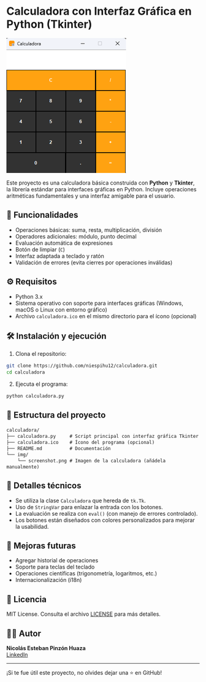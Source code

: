 # Calculadora con Interfaz Gráfica en Python (Tkinter)

![Interfaz de la calculadora](/calculadora.png)

Este proyecto es una calculadora básica construida con **Python** y **Tkinter**, la librería estándar para interfaces gráficas en Python. Incluye operaciones aritméticas fundamentales y una interfaz amigable para el usuario.

## 🎯 Funcionalidades

- Operaciones básicas: suma, resta, multiplicación, división
- Operadores adicionales: módulo, punto decimal
- Evaluación automática de expresiones
- Botón de limpiar (`C`)
- Interfaz adaptada a teclado y ratón
- Validación de errores (evita cierres por operaciones inválidas)

## ⚙️ Requisitos

- Python 3.x
- Sistema operativo con soporte para interfaces gráficas (Windows, macOS o Linux con entorno gráfico)
- Archivo `calculadora.ico` en el mismo directorio para el ícono (opcional)

## 🛠️ Instalación y ejecución

1. Clona el repositorio:

```bash
git clone https://github.com/niespihu12/calculadora.git
cd calculadora
```

2. Ejecuta el programa:

```bash
python calculadora.py
```

## 📂 Estructura del proyecto

```
calculadora/
├── calculadora.py     # Script principal con interfaz gráfica Tkinter
├── calculadora.ico    # Ícono del programa (opcional)
├── README.md          # Documentación
└── img/
    └── screenshot.png # Imagen de la calculadora (añádela manualmente)
```

## 🧠 Detalles técnicos

- Se utiliza la clase `Calculadora` que hereda de `tk.Tk`.
- Uso de `StringVar` para enlazar la entrada con los botones.
- La evaluación se realiza con `eval()` (con manejo de errores controlado).
- Los botones están diseñados con colores personalizados para mejorar la usabilidad.

## 🚀 Mejoras futuras

- Agregar historial de operaciones
- Soporte para teclas del teclado
- Operaciones científicas (trigonometría, logaritmos, etc.)
- Internacionalización (i18n)

## 📄 Licencia

MIT License. Consulta el archivo [LICENSE](LICENSE) para más detalles.

## 👨‍💻 Autor

**Nicolás Esteban Pinzón Huaza**  
[LinkedIn](https://www.linkedin.com/in/nicolas-esteban-pinzon-huaza-92a918226/)

---

¡Si te fue útil este proyecto, no olvides dejar una ⭐ en GitHub!

